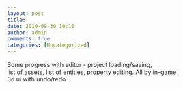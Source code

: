 ```yaml
---
layout: post
title:
date: 2010-09-30 10:10
author: admin
comments: true
categories: [Uncategorized]
---
```


Some progress with editor - project loading/saving, <br />list of assets, list of entities, property editing. All by in-game<br />3d ui with undo/redo. <br /><br /><a onblur="try {parent.deselectBloggerImageGracefully();} catch(e) {}" href="http://1.bp.blogspot.com/_LfYx03jjmdk/TKRiNlhk_OI/AAAAAAAAA_c/FMHzlJNHwJs/s1600/editor2.jpg"><img class="image featured" src="http://1.bp.blogspot.com/_LfYx03jjmdk/TKRiNlhk_OI/AAAAAAAAA_c/FMHzlJNHwJs/s320/editor2.jpg" border="0" alt="" id="BLOGGER_PHOTO_ID_5522647028613840098" /></a><br />




